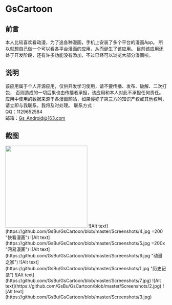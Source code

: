 # GsCartoon
## 前言
本人比较喜欢看动漫，为了追各种漫画，手机上安装了多个平台的漫画App。
所以就想自己做一个可以看各平台漫画的应用，从而诞生了该应用。
目前该应用还处于开发阶段，还有许多功能没有添加，不过已经可以浏览大部分漫画啦。
## 说明
该应用属于个人开源应用，仅供开发学习使用，请不要传播、发布、破解、二次打包，
否则造成的一切后果也由传播者承担，该应用和本人对此不承担任何责任。
应用中使用的数据来源于各漫画网站，如果侵犯了第三方的知识产权或其他权利，
请立即与我联系，我将及时处理。
联系方式： <br/>
QQ：1129652584 <br/>
邮箱：Gs_Android@163.com
## 截图
<img src="https://github.com/GsBu/GsCartoon/blob/master/Screenshots/4.jpg" width=256 height=256 />
![Alt text](https://github.com/GsBu/GsCartoon/blob/master/Screenshots/4.jpg =200 "快看漫画")
![Alt text](https://github.com/GsBu/GsCartoon/blob/master/Screenshots/5.jpg =200x "网易漫画")
![Alt text](https://github.com/GsBu/GsCartoon/blob/master/Screenshots/6.jpg "动漫之家")
![Alt text](https://github.com/GsBu/GsCartoon/blob/master/Screenshots/1.jpg "历史记录")
![Alt text](https://github.com/GsBu/GsCartoon/blob/master/Screenshots/7.jpg)
![Alt text](https://github.com/GsBu/GsCartoon/blob/master/Screenshots/2.jpg)
![Alt text](https://github.com/GsBu/GsCartoon/blob/master/Screenshots/3.jpg)
